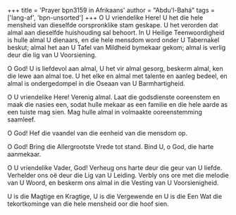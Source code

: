 +++
title = 'Prayer bpn3159 in Afrikaans'
author = "Abdu'l-Bahá"
tags = ['lang-af', 'bpn-unsorted']
+++
O U vriendelike Here! U het die hele mensheid van dieselfde oorspronklike stam geskape. U het verorden dat almal aan dieselfde huishouding sal behoort. In U Heilige Teenwoordigheid is hulle almal U dienaars, en die hele mensdom word onder U Tabernakel beskut; almal het aan U Tafel van Mildheid bymekaar gekom; almal is verlig deur die lig van U Voorsiening.

O God! U is liefdevol aan almal, U het vir almal gesorg, beskerm almal, ken die lewe aan almal toe. U het elke en almal met talente en aanleg bedeel, en almal is ondergedompel in die Oseaan van U Barmhartigheid.

O U vriendelike Here! Verenig almal. Laat die godsdienste ooreenstem en maak die nasies een, sodat hulle mekaar as een familie en die hele aarde as een tuiste mag sien. Mag hulle almal in volmaakte ooreenstemming saamleef.

O God! Hef die vaandel van die eenheid van die mensdom op.

O God! Bring die Allergrootste Vrede tot stand. Bind U, o God, die harte aanmekaar.

O U vriendelike Vader, God! Verheug ons harte deur die geur van U liefde. Verhelder ons oë deur die Lig van U Leiding. Verbly ons ore met die melodie van U Woord, en beskerm ons almal in die Vesting van U Voorsienigheid.

U is die Magtige en Kragtige, U is die Vergewende en U is die Een Wat die tekortkominge van die hele mensheid oor die hoof sien.
